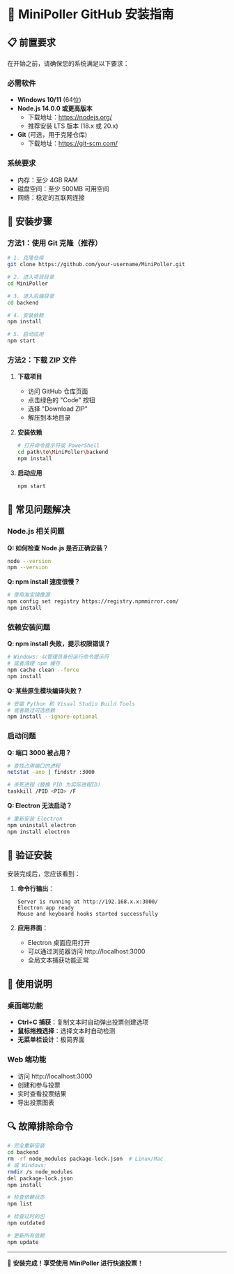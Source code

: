 # 🚀 MiniPoller GitHub 安装指南

## 📋 前置要求

在开始之前，请确保您的系统满足以下要求：

### 必需软件
- **Windows 10/11** (64位)
- **Node.js 14.0.0 或更高版本** 
  - 下载地址：https://nodejs.org/
  - 推荐安装 LTS 版本 (18.x 或 20.x)
- **Git** (可选，用于克隆仓库)
  - 下载地址：https://git-scm.com/

### 系统要求
- 内存：至少 4GB RAM
- 磁盘空间：至少 500MB 可用空间
- 网络：稳定的互联网连接

## 🎯 安装步骤

### 方法1：使用 Git 克隆（推荐）

```bash
# 1. 克隆仓库
git clone https://github.com/your-username/MiniPoller.git

# 2. 进入项目目录
cd MiniPoller

# 3. 进入后端目录
cd backend

# 4. 安装依赖
npm install

# 5. 启动应用
npm start
```

### 方法2：下载 ZIP 文件

1. **下载项目**
   - 访问 GitHub 仓库页面
   - 点击绿色的 "Code" 按钮
   - 选择 "Download ZIP"
   - 解压到本地目录

2. **安装依赖**
   ```bash
   # 打开命令提示符或 PowerShell
   cd path\to\MiniPoller\backend
   npm install
   ```

3. **启动应用**
   ```bash
   npm start
   ```

## 🔧 常见问题解决

### Node.js 相关问题

**Q: 如何检查 Node.js 是否正确安装？**
```bash
node --version
npm --version
```

**Q: npm install 速度很慢？**
```bash
# 使用淘宝镜像源
npm config set registry https://registry.npmmirror.com/
npm install
```

### 依赖安装问题

**Q: npm install 失败，提示权限错误？**
```bash
# Windows: 以管理员身份运行命令提示符
# 或者清理 npm 缓存
npm cache clean --force
npm install
```

**Q: 某些原生模块编译失败？**
```bash
# 安装 Python 和 Visual Studio Build Tools
# 或者跳过可选依赖
npm install --ignore-optional
```

### 启动问题

**Q: 端口 3000 被占用？**
```bash
# 查找占用端口的进程
netstat -ano | findstr :3000

# 杀死进程（替换 PID 为实际进程ID）
taskkill /PID <PID> /F
```

**Q: Electron 无法启动？**
```bash
# 重新安装 Electron
npm uninstall electron
npm install electron
```

## 📱 验证安装

安装完成后，您应该看到：

1. **命令行输出**：
   ```
   Server is running at http://192.168.x.x:3000/
   Electron app ready
   Mouse and keyboard hooks started successfully
   ```

2. **应用界面**：
   - Electron 桌面应用打开
   - 可以通过浏览器访问 http://localhost:3000
   - 全局文本捕获功能正常

## 🎉 使用说明

### 桌面端功能
- **Ctrl+C 捕获**：复制文本时自动弹出投票创建选项
- **鼠标拖拽选择**：选择文本时自动检测
- **无菜单栏设计**：极简界面

### Web 端功能
- 访问 http://localhost:3000
- 创建和参与投票
- 实时查看投票结果
- 导出投票图表

## 🔍 故障排除命令

```bash
# 完全重新安装
cd backend
rm -rf node_modules package-lock.json  # Linux/Mac
# 或 Windows:
rmdir /s node_modules
del package-lock.json
npm install

# 检查依赖状态
npm list

# 检查过时的包
npm outdated

# 更新所有依赖
npm update
```

---

🎊 **安装完成！享受使用 MiniPoller 进行快速投票！**
